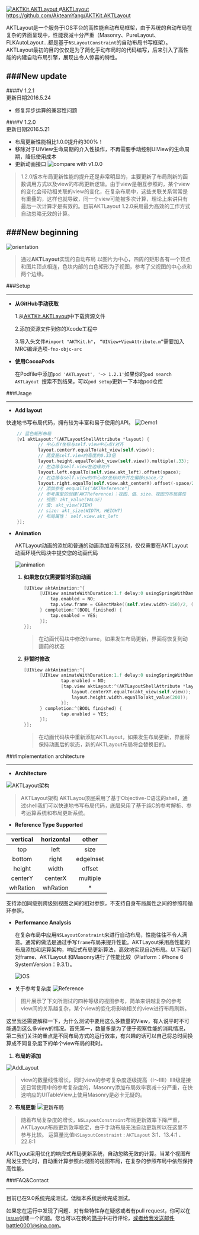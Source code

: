 [ ![AKTKit.AKTLayout](https://raw.githubusercontent.com/AkteamYang/AKTKit.AKTLayout/master/Imgs/AKTLayout.jpg) ](https://github.com/AkteamYang/AKTKit.AKTLayout)
#[AKTLayout](https://github.com/AkteamYang/AKTKit.AKTLayout)
https://github.com/AkteamYang/AKTKit.AKTLayout

AKTLayout是一个服务于IOS平台的高性能自动布局框架，由于系统的自动布局在复杂的界面呈现中，性能衰减十分严重（Masonry、PureLayout、FLKAutoLayout...都是基于`NSLayoutConstraint`的自动布局书写框架）。AKTLayout最初的目的仅仅是为了简化手动布局时的代码编写，后来引入了高性能的内建自动布局引擎，展现出令人惊喜的特性。

###New update
-----------------
####V 1.2.1  
更新日期2016.5.24
- 修复异步运算的兼容性问题

####V 1.2.0  
更新日期2016.5.21
- 布局更新性能相比1.0.0提升约300%！
- 移除对于UIView生命周期的介入性操作，不再需要手动控制UIView的生命周期，降低使用成本
- 更新动画接口
![compare with v1.0.0](https://github.com/AkteamYang/AKTKit.AKTLayout/blob/master/Imgs/compare.jpg?raw=true)

>1.2.0版本布局更新性能的提升还是非常明显的，主要更新了布局刷新的函数调用方式以及view的布局更新逻辑。由于view是相互参照的，某个view的变化会带动相关联的view的变化，在复杂布局中，这些关联关系常常是有重叠的，这样也就导致，同一个view可能被多次计算，理论上来讲只有最后一次计算才是有效的。目前AKTLayout 1.2.0采用最为高效的工作方式自动忽略无效的计算。


###New beginning
---------------
![orientation](https://github.com/AkteamYang/AKTKit.AKTLayout/blob/master/Imgs/AutoLayout.gif?raw=true)
> 通过**AKTLayout**实现的自动布局
以图片为中心，四周的矩形各有一个顶点和图片顶点相连，色块内部的白色矩形为子视图，参考了父视图的中心点和两个边缘。

###Setup

------------
- **从GitHub手动获取**
	
	1.从[AKTKit.AKTLayout](https://github.com/AkteamYang/AKTKit.AKTLayout/releases "AKTKit.AKTLayout")中下载资源文件

	2.添加资源文件到你的Xcode工程中
	
	3.导入头文件`#import "AKTKit.h"`， `“UIView+ViewAttribute.m”`需要加入MRC编译选项`-fno-objc-arc`
- **使用CocoaPods**
	
	在Podfile中添加`pod 'AKTLayout', '~> 1.2.1'`如果你的`pod search AKTLayout `搜索不到结果，可以`pod setup`更新一下本地pod仓库


###Usage

------------


- **Add layout**

快速地书写布局代码，拥有较为丰富和易于使用的API。
![Demo1](https://github.com/AkteamYang/AKTKit.AKTLayout/blob/master/Imgs/orientation.gif?raw=true "Demo1")

```objective-c
	// 蓝色矩形布局
    [v1 aktLayout:^(AKTLayoutShellAttribute *layout) {
			// 中心点Y坐标与self.view中心点Y对齐
			layout.centerY.equalTo(akt_view(self.view));
			// 高度是self.view的高度的0.33倍
			layout.height.equalTo(akt_view(self.view)).multiple(.33);
			// 左边缘与self.view左边缘对齐
			layout.left.equalTo(self.view.akt_left).offset(space);
			// 右边缘与self.view的中心点X坐标对齐并左偏移space／2
			layout.right.equalTo(self.view.akt_centerX).offset(-space/2);
			// 添加参考 enqualTo("AKTReference")
			// 参考类型的创建(AKTReference)：视图、值、size、视图的布局属性
			// 视图: akt_value(VALUE)
			// 值: akt_view(VIEW)
			// size: akt_size(WIDTH, HEIGHT)
			// 布局属性： self.view.akt_left
    }];
```
- **Animation**

	AKTLayout动画的添加和普通的动画添加没有区别，仅仅需要在AKTLayout动画环境代码块中提交您的动画代码

	![animation](https://github.com/AkteamYang/AKTKit.AKTLayout/blob/master/Imgs/animation.gif?raw=true "animation")
	
	
  1. **如果您仅仅需要暂时添加动画**
 
	  ```objective-c
	  [UIView aktAnimation:^{
		  	[UIView animateWithDuration:1.f delay:0 usingSpringWithDamping:.3 initialSpringVelocity:.2 options:0 animations:^{
		 		tap.enabled = NO;
		 		tap.view.frame = CGRectMake((self.view.width-150)/2, (self.view.height-150)/2, 150, 150);
		 	} completion:^(BOOL finished) {
		 		tap.enabled = YES;
		 	}];
	  }];
	  ```
  	  > 在动画代码块中修改frame，如果发生布局更新，界面将恢复到动画前的状态
 
  2. **非暂时修改**
	  ```objective-c
	  [UIView aktAnimation:^{
		 	[UIView animateWithDuration:1.f delay:0 usingSpringWithDamping:.3 initialSpringVelocity:.2 options:0 animations:^{
			        tap.enabled = NO;
			        [tap.view aktLayout:^(AKTLayoutShellAttribute *layout) {
			            layout.centerXY.equalTo(akt_view(self.view));
			            layout.height.width.equalTo(akt_value(200));
			        }];
			} completion:^(BOOL finished) {
			        tap.enabled = YES;
			}];
	  }];
	  ```
      > 在动画代码块中重新添加AKTLayout，如果发生布局更新，界面将保持动画后的状态，新的AKTLayout布局将会替换旧的。

###Implementation architecture

------------

- **Architecture**

![AKTLayout架构](https://github.com/AkteamYang/AKTKit.AKTLayout/blob/master/Imgs/architecture.jpg?raw=true "实现架构")
> AKTLayout架构
AKTLayou顶层采用了基于Objective-C语法的shell，通过shell我们可以快速地书写布局代码，底层采用了基于纯C的参考解析、参考运算系统和布局更新系统。

- **Reference Type Supported**

| vertical  | horizontal  | other  |
| :------------: | :------------: |  :------------: |
| top  | left  | size |
| bottom  | right  | edgeInset |
| height  |  width | offset |
| centerY  | centerX  | multiple |
| whRation  | whRation  | * |

支持添加同级别跨级别视图之间的相对参照，不支持自身布局属性之间的参照和循环参照。

- **Performance Analysis**

	在复杂布局中应用`NSLayoutConstraint`来进行自动布局，性能往往不令人满意。通常的做法是通过手写`frame`布局来提升性能。AKTLayout采用高性能的布局添加和运算架构，响应式布局更新算法，高效地实现自动布局。以下我们对frame、AKTLayout 和Masonry进行了性能比较（Platform：iPhone 6 SystemVersion：9.3.1）。

	![iOS](https://github.com/AkteamYang/AKTKit.AKTLayout/blob/master/Imgs/screenShot.jpg?raw=true)
- 关于参考复杂度
	![Reference](https://github.com/AkteamYang/AKTKit.AKTLayout/blob/master/Imgs/reference.jpg?raw=true)
> 图片展示了下文所测试的四种等级的视图参考，简单来讲越复杂的参考view间的关系越复杂，某个view的变化将影响相关的view进行布局刷新。

这里我还需要解释一下，为什么测试中要用这么多数量的View，有人说平时不可能遇到这么多view的情况。首先第一，数量多是为了便于观察性能的消耗情况，第二我们关注的重点是不同布局方式的运行效率，有兴趣的话可以自己将总时间换算成不同复杂度下的单个view布局的耗时。

  1. **布局的添加**
	
  ![AddLayout](https://github.com/AkteamYang/AKTKit.AKTLayout/blob/master/Imgs/addLayout.jpg?raw=true "addLayout")
	
  > view的数量线性增长，同时view的参考复杂度逐级提高（I～IIII）IIII级是接近日常使用中的参考复杂度的，Masonry添加布局效率衰减十分严重，在快速响应的UITableView上使用Masonry是必卡无疑的。

  2. **布局更新**
  ![更新布局](https://github.com/AkteamYang/AKTKit.AKTLayout/blob/master/Imgs/updateLayout.jpg?raw=true "更新布局")
	
  > 随着布局复杂度的增长，`NSLayoutConstraint`布局更新效率下降严重，AKTLayout布局更新效率稳定，由于手动布局无法自动更新所以在这里不参与比较。
  > 运算量比值`NSLayoutConstraint` : `AKTLayout` 3:1、13.4:1 、22.8:1
	
AKTLyout采用优化的响应式布局更新系统，自动忽略无效的计算。当某个视图布局发生变化时，自动重计算参照此视图的视图布局，在复杂的参照布局中依然保持高性能。

###FAQ&Contact

------------
目前已在9.0系统完成测试，低版本系统后续完成测试。

如果您在运行中发现了问题、对有些特性存在疑惑或者有pull request，你可以在[issue](https://github.com/AkteamYang/AKTKit.AKTLayout/issues "issue")创建一个问题。您也可以在我的[简书](http://www.jianshu.com/p/901cde2d4044)中进行评论，或者给我发送邮件battle0001@sina.com。

